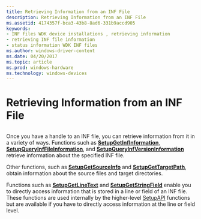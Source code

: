 ```yaml
---
title: Retrieving Information from an INF File
description: Retrieving Information from an INF File
ms.assetid: 4174357f-bca3-43b8-8ad6-331b9accd905
keywords:
- INF files WDK device installations , retrieving information
- retrieving INF file information
- status information WDK INF files
ms.author: windows-driver-content
ms.date: 04/20/2017
ms.topic: article
ms.prod: windows-hardware
ms.technology: windows-devices
---
```


# Retrieving Information from an INF File


## <a href="" id="ddk-retrieving-information-from-an-inf-file-dg"></a>


Once you have a handle to an INF file, you can retrieve information from it in a variety of ways. Functions such as [**SetupGetInfInformation**](https://msdn.microsoft.com/library/windows/desktop/aa377383), [**SetupQueryInfFileInformation**](https://msdn.microsoft.com/library/windows/desktop/aa377416), and [**SetupQueryInfVersionInformation**](https://msdn.microsoft.com/library/windows/desktop/aa377418) retrieve information about the specified INF file.

Other functions, such as [**SetupGetSourceInfo**](https://msdn.microsoft.com/library/windows/desktop/aa377392) and [**SetupGetTargetPath**](https://msdn.microsoft.com/library/windows/desktop/aa377394), obtain information about the source files and target directories.

Functions such as [**SetupGetLineText**](https://msdn.microsoft.com/library/windows/desktop/aa377388) and [**SetupGetStringField**](https://msdn.microsoft.com/library/windows/desktop/aa377393) enable you to directly access information that is stored in a line or field of an INF file. These functions are used internally by the higher-level [SetupAPI](setupapi.md) functions but are available if you have to directly access information at the line or field level.

 

 





